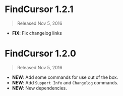 # FindCursor 1.2.1
> Released Nov 5, 2016

- **FIX**: Fix changelog links

# FindCursor 1.2.0
> Released Nov 5, 2016

- **NEW**: Add some commands for use out of the box.
- **NEW**: Add `Support Info` and `Changelog` commands.
- **NEW**: New dependencies.
